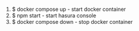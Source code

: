 1. $ docker compose up - start docker container
2. $ npm start - start hasura console
3. $ docker compose down - stop docker container
